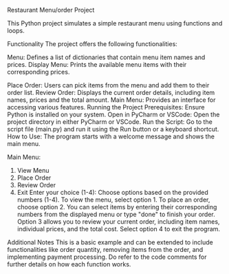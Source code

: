 Restaurant Menu/order Project


This Python project simulates a simple restaurant menu using functions and loops.


Functionality
The project offers the following functionalities:

Menu: Defines a list of dictionaries that contain menu item names and prices.
Display Menu: Prints the available menu items with their corresponding prices.

Place Order: Users can pick items from the menu and add them to their order list.
Review Order: Displays the current order details, including item names, prices and the total amount. 
Main Menu: Provides an interface for accessing various features. 
Running the Project Prerequisites: Ensure Python is installed on your system. 
Open in PyCharm or VSCode: Open the project directory in either PyCharm or VSCode. 
Run the Script: Go to the script file (main.py) and run it using the Run button or a keyboard shortcut. 
How to Use: The program starts with a welcome message and shows the main menu.


Main Menu:
1. View Menu
2. Place Order
3. Review Order
4. Exit
Enter your choice (1-4): 
Choose options based on the provided numbers (1-4).
To view the menu, select option 1.
To place an order, choose option 2. You can select items by entering their corresponding numbers from the displayed menu or type "done" to finish your order.
Option 3 allows you to review your current order, including item names, individual prices, and the total cost.
Select option 4 to exit the program.


Additional Notes
This is a basic example and can be extended to include functionalities like order quantity, removing items from the order, and implementing payment processing.
Do refer to the code comments for further details on how each function works.
